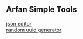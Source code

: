 ## Arfan Simple Tools

<a href="/json">json editor</a> <br>
<a href="/uuid">random uuid generator</a>


